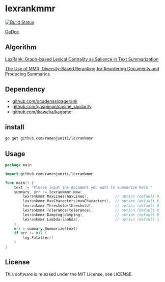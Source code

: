 # lexrankmmr

[![Build Status](https://travis-ci.org/ramenjuniti/lexrankmmr.svg?branch=master)](https://travis-ci.org/ramenjuniti/lexrankmmr)

[GoDoc](https://godoc.org/github.com/ramenjuniti/lexrank-mmr)

## Algorithm

[LexRank: Graph-based Lexical Centrality as Salience in Text Summarization](https://www.cs.cmu.edu/afs/cs/project/jair/pub/volume22/erkan04a-html/erkan04a.html)

[The Use of MMR, Diversity-Based Reranking for Reordering Documents and Producing Summaries](http://citeseerx.ist.psu.edu/viewdoc/download?doi=10.1.1.188.3982&rep=rep1&type=pdf)

## Dependency

- [github.com/dcadenas/pagerank](https://github.com/dcadenas/pagerank)
- [github.com/gaspiman/cosine_similarity](https://github.com/gaspiman/cosine_similarity)
- [github.com/ikawaha/kagome](https://github.com/ikawaha/kagome)

## install

```sh
go get github.com/ramenjuniti/lexrankmmr
```

## Usage

```go
package main

import github.com/ramenjuniti/lexrankmmr

func main() {
    text := "Please input the document you want to summarize here."
    summary, err := lexrankmmr.New(
        lexrankmmr.MaxLines(maxLines),            // option (default 0)
        lexrankmmr.MaxCharacters(maxCharacters),  // option (default 0)
        lexrankmmr.Threshold(threshold),          // option (default 0.1)
        lexrankmmr.Tolerance(tolerance),          // option (default 0.0001)
        lexrankmmr.Damping(damping),              // option (default 0.85)
        lexrankmmr.Lambda(lambda),                // option (default 1.0)
    )
    err = summary.Summarize(text)
    if err != nil {
        log.Fatal(err)
    }
}
```

## License

This software is released under the MIT License, see LICENSE.
